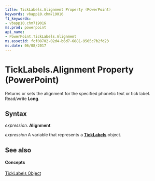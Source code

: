 ```yaml
---
title: TickLabels.Alignment Property (PowerPoint)
keywords: vbapp10.chm719016
f1_keywords:
- vbapp10.chm719016
ms.prod: powerpoint
api_name:
- PowerPoint.TickLabels.Alignment
ms.assetid: fcf08702-02d4-b6d7-6881-9565c7b2fd23
ms.date: 06/08/2017
---
```



# TickLabels.Alignment Property (PowerPoint)

Returns or sets the alignment for the specified phonetic text or tick label. Read/write  **Long**.


## Syntax

 _expression_. **Alignment**

 _expression_ A variable that represents a **[TickLabels](ticklabels-object-powerpoint.md)** object.


## See also


#### Concepts


[TickLabels Object](ticklabels-object-powerpoint.md)

